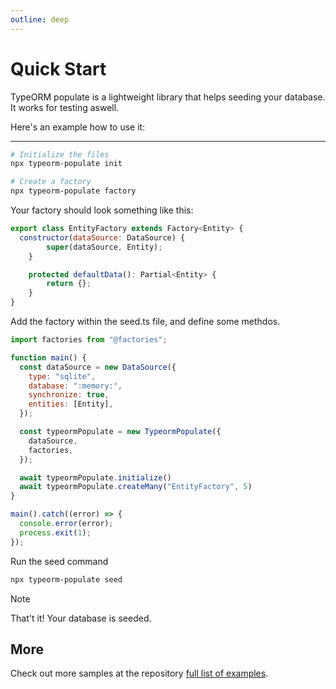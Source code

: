 ```yaml
---
outline: deep
---
```


# Quick Start

TypeORM populate is a lightweight library that helps seeding your database. It works for testing aswell.

Here's an example how to use it:

---

```bash
# Initialize the files
npx typeorm-populate init

# Create a factory
npx typeorm-populate factory
```

Your factory should look something like this:

```js
export class EntityFactory extends Factory<Entity> {
  constructor(dataSource: DataSource) {
		super(dataSource, Entity);
	}

	protected defaultData(): Partial<Entity> {
		return {};
	}
}
```

Add the factory within the seed.ts file, and define some methdos.

```js
import factories from "@factories";

function main() {
  const dataSource = new DataSource({
    type: "sqlite",
    database: ":memory:",
    synchronize: true,
    entities: [Entity],
  });

  const typeormPopulate = new TypeormPopulate({
    dataSource,
    factories,
  });

  await typeormPopulate.initialize()
  await typeormPopulate.createMany("EntityFactory", 5)
}

main().catch((error) => {
  console.error(error);
  process.exit(1);
});
```

Run the seed command

```bash
npx typeorm-populate seed
```

> [!NOTE]
> That't it! Your database is seeded.

## More

Check out more samples at the repository [full list of examples](https://github.com/sebas-sala/typeorm-populate/tree/main/examples).
